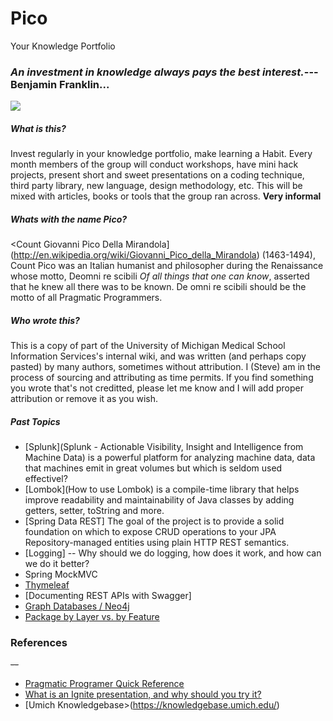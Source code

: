 # Pico
Your Knowledge Portfolio
### *An investment in knowledge always pays the best interest.*\---Benjamin Franklin...


![](./topics/images/babythinking.jpg|border=1,align=left,vspace=10,hspace=10)


##### What is this?

Invest regularly in your knowledge portfolio, make learning a Habit. Every month members of the group will conduct workshops, have mini hack projects, present short and sweet presentations on a coding technique, third party library, new language, design methodology, etc. This will be mixed with articles, books or tools that the group ran across. **Very informal**

##### Whats with the name Pico?

<Count Giovanni Pico Della Mirandola](http://en.wikipedia.org/wiki/Giovanni_Pico_della_Mirandola) (1463-1494), Count Pico was an Italian humanist and philosopher during the Renaissance whose motto, Deomni re scibili *Of all things that one can know*, asserted that he knew all there was to be known. De omni re scibili should be the motto of all Pragmatic Programmers.

##### Who wrote this?

This is a copy of part of the University of Michigan Medical School Information Services's internal wiki, and was written (and perhaps copy pasted) by many authors, sometimes without attribution. I (Steve) am in the process of sourcing and attributing as time permits. If you find something you wrote that's not creditted, please let me know and I will add proper attribution or remove it as you wish.

##### Past Topics

* [Splunk](Splunk - Actionable Visibility, Insight and Intelligence from Machine Data) is a powerful platform for analyzing machine data, data that machines emit in great volumes but which is seldom used effectivel?
* [Lombok](How to use Lombok) is a compile-time library that helps improve readability and maintainability of Java classes by adding getters, setter, toString and more.
* [Spring Data REST] The goal of the project is to provide a solid foundation on which to expose CRUD operations to your JPA Repository-managed entities using plain HTTP REST semantics.
* [Logging] --&nbsp;Why should we do logging, how does it work, and how can we do it better?
* Spring MockMVC
* [Thymeleaf](http://www.thymeleaf.org/)
* [Documenting REST APIs with Swagger]
* [Graph Databases / Neo4j](https://docs.google.com/a/umich.edu/presentation/d/1p9RUVUgFUjlMqo4EOMJ-kZoYNLYKQP_AUNJS3lMSP3w/edit?usp=sharing)
* [Package by Layer vs. by Feature](https://docs.google.com/a/umich.edu/presentation/d/1629muv6GvkqRbBYNwn3FpS5cfDbKluc3PsMMsVL3wlY/edit?usp=sharing)

### References
~~--~~
* [Pragmatic Programer Quick Reference](http://www.codinghorror.com/blog/files/pragmatic%20quick%20reference.htm)
* [What is an Ignite presentation, and why should you try it?](http://sixminutes.dlugan.com/ignite-presentations/)
* [Umich Knowledgebase>(https://knowledgebase.umich.edu/)
